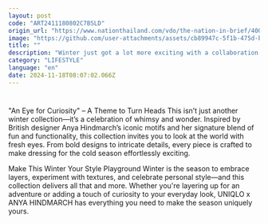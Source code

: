 ```yaml
---
layout: post
code: "ART2411180802C7BSLD"
origin_url: "https://www.nationthailand.com/vdo/the-nation-in-brief/40043388"
image: "https://github.com/user-attachments/assets/cb89947c-5f1b-475d-bdfa-f4ab150eb61f"
title: ""
description: "Winter just got a lot more exciting with a collaboration that's as stylish as it is playful. Introducing UNIQLO x ANYA HINDMARCH, the Winter 2024 Collection that will ignite your wardrobe with curiosity and creativity."
category: "LIFESTYLE"
language: "en"
date: 2024-11-18T08:07:02.066Z
---
```


# 









"An Eye for Curiosity" – A Theme to Turn Heads This isn’t just another winter collection—it’s a celebration of whimsy and wonder. Inspired by British designer Anya Hindmarch’s iconic motifs and her signature blend of fun and functionality, this collection invites you to look at the world with fresh eyes. From bold designs to intricate details, every piece is crafted to make dressing for the cold season effortlessly exciting.  
  
Make This Winter Your Style Playground Winter is the season to embrace layers, experiment with textures, and celebrate personal style—and this collection delivers all that and more. Whether you're layering up for an adventure or adding a touch of curiosity to your everyday look, UNIQLO x ANYA HINDMARCH has everything you need to make the season uniquely yours.